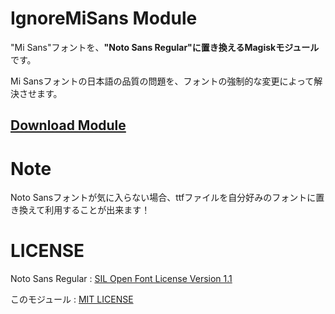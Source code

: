 # IgnoreMiSans Module
"Mi Sans"フォントを、**"Noto Sans Regular"**に置き換える**Magiskモジュール**です。

Mi Sansフォントの日本語の品質の問題を、フォントの強制的な変更によって解決させます。

## [Download Module](https://github.com/Cememer/IgnoreMiSans/releases)

# Note

Noto Sansフォントが気に入らない場合、ttfファイルを自分好みのフォントに置き換えて利用することが出来ます！

# LICENSE
Noto Sans Regular : [SIL Open Font License Version 1.1](./FONT_LICENSE.txt)

このモジュール : [MIT LICENSE](./LICENSE)
